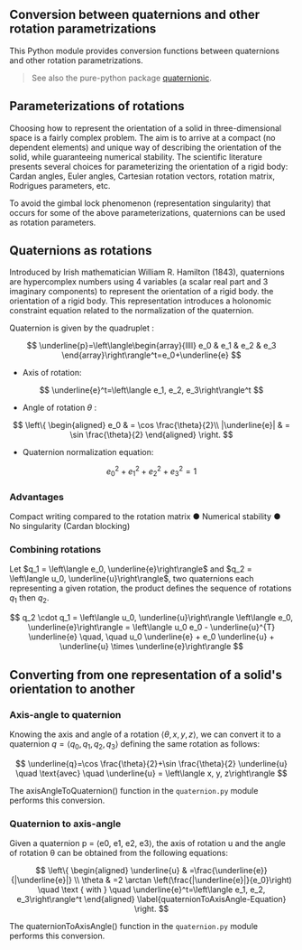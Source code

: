 ## Conversion between quaternions and other rotation parametrizations
This Python module provides conversion functions between quaternions and other rotation parametrizations.
> See also the pure-python package [quaternionic](https://github.com/moble/quaternionic).

## Parameterizations of rotations
Choosing how to represent the orientation of a solid in three-dimensional space is a fairly complex problem. The aim is to arrive at a compact (no dependent elements) and unique way of describing the orientation of the solid, while guaranteeing numerical stability. The scientific literature presents several choices for parameterizing the orientation of a rigid body: Cardan angles, Euler angles, Cartesian rotation vectors, rotation matrix, Rodrigues parameters, etc.

To avoid the gimbal lock phenomenon (representation singularity) that occurs for some of the above parameterizations, quaternions can be used as rotation parameters.

## Quaternions as rotations
Introduced by Irish mathematician William R. Hamilton (1843), quaternions are hypercomplex numbers using 4 variables (a scalar real part and 3 imaginary components) to represent the orientation of a rigid body.
the orientation of a rigid body. This representation introduces a holonomic constraint equation related to the normalization of the quaternion.

Quaternion is given by the quadruplet :

$$
\underline{p}=\left\langle\begin{array}{llll} e_0 & e_1 & e_2 & e_3 \end{array}\right\rangle^t=e_0+\underline{e}
$$

- Axis of rotation:

$$
\underline{e}^t=\left\langle e_1, e_2, e_3\right\rangle^t
$$

- Angle of rotation $\theta$ :
  
$$
\left\{
    \begin{aligned}
        e_0 & = \cos \frac{\theta}{2}\\
        |\underline{e}| & = \sin \frac{\theta}{2}
    \end{aligned}
    \right.
$$

- Quaternion normalization equation:

$$
    e_0^2+e_1^2+e_2^2+e_3^2=1
$$

### Advantages
Compact writing compared to the rotation matrix ● Numerical stability ● No singularity (Cardan blocking)

### Combining rotations
Let $q_1 = \left\langle e_0, \underline{e}\right\rangle$ and $q_2 = \left\langle u_0, \underline{u}\right\rangle$, two quaternions each representing a given rotation, the product defines the sequence of rotations $q_1$ then $q_2$.

$$
q_2 \cdot q_1 = \left\langle u_0, \underline{u}\right\rangle \left\langle e_0, \underline{e}\right\rangle = \left\langle u_0 e_0 - \underline{u}^{T} \underline{e} \quad, \quad u_0 \underline{e} + e_0 \underline{u} + \underline{u} \times \underline{e}\right\rangle
$$

## Converting from one representation of a solid's orientation to another
### Axis-angle to quaternion 
Knowing the axis and angle of a rotation $\left\langle \theta, x, y, z\right\rangle$, we can convert it to a quaternion $q = \left\langle q_0, q_1, q_2, q_3\right\rangle$ defining the same rotation as follows:

$$
\underline{q}=\cos \frac{\theta}{2}+\sin \frac{\theta}{2} \underline{u} \quad \text{avec}  \quad \underline{u} = \left\langle x, y, z\right\rangle 
$$

The axisAngleToQuaternion() function in the `quaternion.py` module performs this conversion.

### Quaternion to axis-angle 
Given a quaternion p = ⟨e0, e1, e2, e3⟩, the axis of rotation u and the angle of rotation θ can be obtained from the following equations:

$$
\left\{
        \begin{aligned}
                \underline{u} & =\frac{\underline{e}}{|\underline{e}|} \\
                \theta & =2 \arctan \left(\frac{|\underline{e}|}{e_0}\right) \quad \text { with } \quad \underline{e}^t=\left\langle e_1, e_2, e_3\right\rangle^t 
        \end{aligned}
        \label{quaternionToAxisAngle-Equation}
\right.
$$

The quaternionToAxisAngle() function in the `quaternion.py` module performs this conversion.








